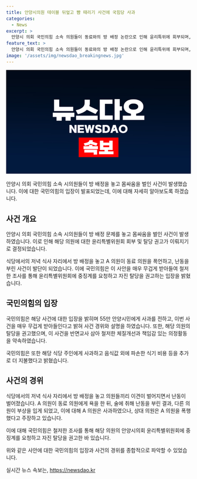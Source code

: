 ```yaml
---
title: 안양시의원 테이블 뒤엎고 뺨 때리기 사건에 국힘당 사과
categories:
  - News
excerpt: >
  안양시 의회 국민의힘 소속 의원들이 동료와의 방 배정 논란으로 인해 윤리특위에 회부되며, 자진 탈당을 권고받는 사태가 벌어졌다. 난동행위 후 사과를 표명하며 책임을 지겠다는 입장문을 내 논란을 진정시키고자 하는 모습이다. 술에 취해 폭언과 몸싸움을 벌인 A 의원과의 충돌로 식당이 난장판이 되는 사건이 발생했으나, A 의원은 술에 취해 기억이 흐릿하다고 주장하고, 다른 의원은 피를 흘리며 모욕당했다고 주장하고 있다. 국민의힘은 사건 관련해서 식당 주인에게 사과하고 추가 비용을 부담하겠다고 전했다.
feature_text: >
  안양시 의회 국민의힘 소속 의원들이 동료와의 방 배정 논란으로 인해 윤리특위에 회부되며, 자진 탈당을 권고받는 사태가 벌어졌다. 난동행위 후 사과를 표명하며 책임을 지겠다는 입장문을 내 논란을 진정시키고자 하는 모습이다. 술에 취해 폭언과 몸싸움을 벌인 A 의원과의 충돌로 식당이 난장판이 되는 사건이 발생했으나, A 의원은 술에 취해 기억이 흐릿하다고 주장하고, 다른 의원은 피를 흘리며 모욕당했다고 주장하고 있다. 국민의힘은 사건 관련해서 식당 주인에게 사과하고 추가 비용을 부담하겠다고 전했다.
image: '/assets/img/newsdao_breakingnews.jpg'
---
```


<p><img src="/assets/img/newsdao_breakingnews.jpg" alt="ontimetimes 속보" /></p>

<p>안양시 의회 국민의힘 소속 시의원들이 방 배정을 놓고 몸싸움을 벌인 사건이 발생했습니다. 이에 대한 국민의힘의 입장이 발표되었는데, 이에 대해 자세히 알아보도록 하겠습니다.</p>

<h2 data-ke-size="size26">사건 개요</h2>

<p>안양시 의회 국민의힘 소속 시의원들이 방 배정 문제를 놓고 몸싸움을 벌인 사건이 발생하였습니다. 이로 인해 해당 의원에 대한 윤리특별위원회 회부 및 탈당 권고가 이뤄지기로 결정되었습니다.</p>

<p data-ke-size="size16">식당에서의 저녁 식사 자리에서 방 배정을 놓고 A 의원이 동료 의원을 폭언하고, 난동을 부린 사건이 발단이 되었습니다. 이에 국민의힘은 이 사안을 매우 무겁게 받아들여 철저한 조사를 통해 윤리특별위원회에 중징계를 요청하고 자진 탈당을 권고하는 입장을 밝혔습니다.</p>

<h2 data-ke-size="size26">국민의힘의 입장</h2>

<p>국민의힘은 해당 사건에 대한 입장을 밝히며 55만 안양시민에게 사과를 전하고, 이번 사건을 매우 무겁게 받아들인다고 밝혀 사건 경위와 설명을 하였습니다. 또한, 해당 의원의 탈당을 권고했으며, 이 사건을 반면교사 삼아 철저한 체질개선과 책임감 있는 의정활동을 약속하였습니다.</p>

<p data-ke-size="size16">국민의힘은 또한 해당 식당 주인에게 사과하고 음식값 외에 파손한 식기 비용 등을 추가로 더 지불했다고 밝혔습니다.</p>

<h2 data-ke-size="size26">사건의 경위</h2>

<p>식당에서의 저녁 식사 자리에서 방 배정을 놓고 의원들끼리 이견이 벌어지면서 난동이 벌어졌습니다. A 의원이 동료 의원에게 욕을 한 뒤, 술에 취해 난동을 부린 결과, 다른 의원이 부상을 입게 되었고, 이에 대해 A 의원은 사과하였으나, 상대 의원은 A 의원을 폭행했다고 주장하고 있습니다.</p>

<p data-ke-size="size16">이에 대해 국민의힘은 철저한 조사를 통해 해당 의원의 안양시의회 윤리특별위원회에 중징계를 요청하고 자진 탈당을 권고한 바 있습니다.</p>

<p>위와 같은 사안에 대한 국민의힘의 입장과 사건의 경위를 종합적으로 파악할 수 있었습니다.</p>
실시간 뉴스 속보는, <a href="https://newsdao.kr" rel="dofollow">https://newsdao.kr</a>


